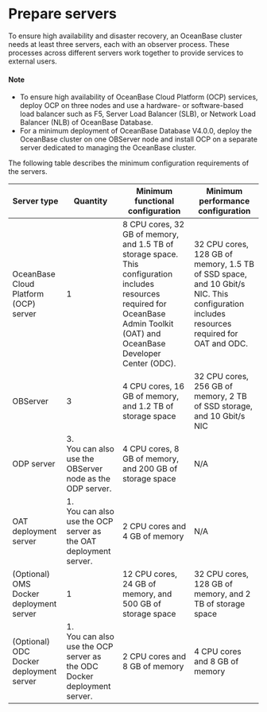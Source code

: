 # Prepare servers

To ensure high availability and disaster recovery, an OceanBase cluster needs at least three servers, each with an observer process. These processes across different servers work together to provide services to external users.

  <main id="notice" type='explain'>
    <h4>Note</h4>
    <ul>
    <li>To ensure high availability of OceanBase Cloud Platform (OCP) services, deploy OCP on three nodes and use a hardware- or software-based load balancer such as F5, Server Load Balancer (SLB), or Network Load Balancer (NLB) of OceanBase Database.</li>
    <li>For a minimum deployment of OceanBase Database V4.0.0, deploy the OceanBase cluster on one OBServer node and install OCP on a separate server dedicated to managing the OceanBase cluster.</li>
    </ul>
  </main>

The following table describes the minimum configuration requirements of the servers.

| **Server type** | **Quantity**                         | **Minimum functional configuration** | **Minimum performance configuration** |
|----------------|--------------------------------------|-------------------|---------------------|
| OceanBase Cloud Platform (OCP) server | 1                                    | 8 CPU cores, 32 GB of memory, and 1.5 TB of storage space. This configuration includes resources required for OceanBase Admin Toolkit (OAT) and OceanBase Developer Center (ODC). | 32 CPU cores, 128 GB of memory, 1.5 TB of SSD space, and 10 Gbit/s NIC. This configuration includes resources required for OAT and ODC. |
| OBServer | 3                                    | 4 CPU cores, 16 GB of memory, and 1.2 TB of storage space | 32 CPU cores, 256 GB of memory, 2 TB of SSD storage, and 10 Gbit/s NIC |
| ODP server | 3. <br>You can also use the OBServer node as the ODP server. | 4 CPU cores, 8 GB of memory, and 200 GB of storage space | N/A |
| OAT deployment server | 1. <br>You can also use the OCP server as the OAT deployment server.     | 2 CPU cores and 4 GB of memory | N/A |
| (Optional) OMS Docker deployment server | 1                                    | 12 CPU cores, 24 GB of memory, and 500 GB of storage space | 32 CPU cores, 128 GB of memory, and 2 TB of storage space |
| (Optional) ODC Docker deployment server | 1. <br>You can also use the OCP server as the ODC Docker deployment server.     | 2 CPU cores and 8 GB of memory | 4 CPU cores and 8 GB of memory |
